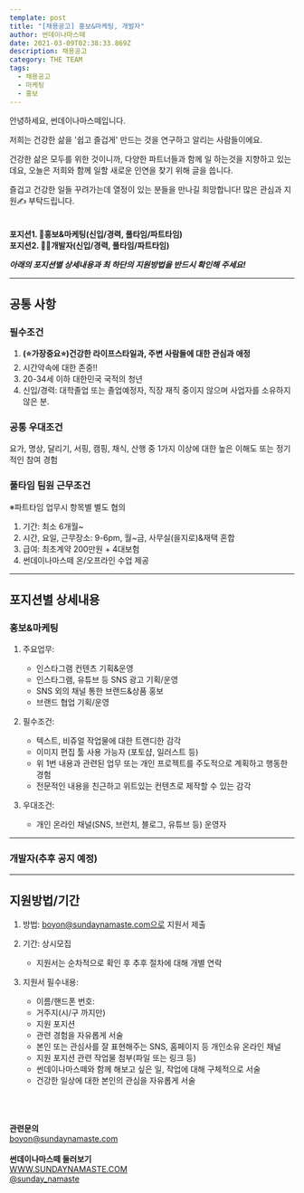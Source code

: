 ```yaml
---
template: post
title: "[채용공고] 홍보&마케팅, 개발자"
author: 썬데이나마스떼
date: 2021-03-09T02:38:33.869Z
description: 채용공고
category: THE TEAM
tags:
  - 채용공고
  - 마케팅
  - 홍보
---
```

<!--StartFragment-->

안녕하세요, 썬데이나마스떼입니다.

저희는 건강한 삶을 '쉽고 즐겁게' 만드는 것을 연구하고 알리는 사람들이에요.

건강한 삶은 모두를 위한 것이니까, 다양한 파트너들과 함께 일 하는것을 지향하고 있는데요, 오늘은 저희와 함께 일할 새로운 인연을 찾기 위해 글을 씁니다.

즐겁고 건강한 일들 꾸려가는데 열정이 있는 분들을 만나길 희망합니다! 많은 관심과 지원✍ 부탁드립니다.\
\
\
**포지션1. 🎤홍보&마케팅(신입/경력, 풀타임/파트타임)**\
**포지션2. 👨‍💻개발자(신입/경력, 풀타임/파트타임)**

***아래의 포지션별 상세내용과 최 하단의 지원방법을 반드시 확인해 주세요!***

- - -

## [](https://blog.sundaynamaste.com/posts/%EC%B1%84%EC%9A%A9%EA%B3%B5%EA%B3%A0-part-time-staff-recruit/#%EA%B3%B5%ED%86%B5-%EC%82%AC%ED%95%AD)**공통 사항**

### [](https://blog.sundaynamaste.com/posts/%EC%B1%84%EC%9A%A9%EA%B3%B5%EA%B3%A0-part-time-staff-recruit/#%ED%95%84%EC%88%98%EC%A1%B0%EA%B1%B4)필수조건

1. **(⭐가장중요⭐)건강한 라이프스타일과, 주변 사람들에 대한 관심과 애정**
2. 시간약속에 대한 존중!!
3. 20-34세 이하 대한민국 국적의 청년
4. 신입/경력: 대학졸업 또는 졸업예정자, 직장 재직 중이지 않으며 사업자를 소유하지 않은 분.

### [](https://blog.sundaynamaste.com/posts/%EC%B1%84%EC%9A%A9%EA%B3%B5%EA%B3%A0-part-time-staff-recruit/#%EA%B3%B5%ED%86%B5-%EC%9A%B0%EB%8C%80%EC%A1%B0%EA%B1%B4)**공통 우대조건**

요가, 명상, 달리기, 서핑, 캠핑, 채식, 산행 중 1가지 이상에 대한 높은 이해도 또는 정기적인 참여 경험

### [](https://blog.sundaynamaste.com/posts/%EC%B1%84%EC%9A%A9%EA%B3%B5%EA%B3%A0-part-time-staff-recruit/#%EA%B3%B5%ED%86%B5-%EA%B7%BC%EB%AC%B4%EC%A1%B0%EA%B1%B4)**풀타임 팀원 근무조건**

※파트타임 업무시 항목별 별도 협의

1. 기간: 최소 6개월~
2. 시간, 요일, 근무장소: 9-6pm, 월~금, 사무실(을지로)&재택 혼합
3. 급여: 최초계약 200만원 + 4대보험
4. 썬데이나마스떼 온/오프라인 수업 제공

- - -

## [](https://blog.sundaynamaste.com/posts/%EC%B1%84%EC%9A%A9%EA%B3%B5%EA%B3%A0-part-time-staff-recruit/#%ED%8F%AC%EC%A7%80%EC%85%98%EB%B3%84-%EC%83%81%EC%84%B8%EB%82%B4%EC%9A%A9)**포지션별 상세내용**

### [](https://blog.sundaynamaste.com/posts/%EC%B1%84%EC%9A%A9%EA%B3%B5%EA%B3%A0-part-time-staff-recruit/#%EB%A7%88%EA%B0%90-%EB%B8%8C%EB%9E%9C%EB%93%9C-%EC%BB%A8%ED%85%90%EC%B8%A0-%ED%81%AC%EB%A6%AC%EC%97%90%EC%9D%B4%ED%84%B0-%EA%B2%BD%EB%A0%A5%EC%8B%A0%EC%9E%85)[](https://blog.sundaynamaste.com/posts/%EC%B1%84%EC%9A%A9%EA%B3%B5%EA%B3%A0-part-time-staff-recruit/#%EB%A7%88%EA%B0%90-%EB%B8%8C%EB%9E%9C%EB%93%9C-%EC%BB%A8%ED%85%90%EC%B8%A0-%ED%81%AC%EB%A6%AC%EC%97%90%EC%9D%B4%ED%84%B0-%EA%B2%BD%EB%A0%A5%EC%8B%A0%EC%9E%85)홍보&마케팅

1. 주요업무:

   * 인스타그램 컨텐츠 기획&운영
   * 인스타그램, 유튜브 등 SNS 광고 기획/운영
   * SNS 외의 채널 통한 브랜드&상품 홍보
   * 브랜드 협업 기획/운영
2. 필수조건:

   * 텍스트, 비쥬얼 작업물에 대한 트랜디한 감각
   * 이미지 편집 툴 사용 가능자 (포토샵, 일러스트 등)
   * 위 1번 내용과 관련된 업무 또는 개인 프로젝트를 주도적으로 계획하고 행동한 경험
   * 전문적인 내용을 친근하고 위트있는 컨텐츠로 제작할 수 있는 감각
3. 우대조건:

   * 개인 온라인 채널(SNS, 브런치, 블로그, 유튜브 등) 운영자

- - -

[](https://blog.sundaynamaste.com/posts/%EC%B1%84%EC%9A%A9%EA%B3%B5%EA%B3%A0-part-time-staff-recruit/#%EC%9B%B9-%EB%94%94%EC%9E%90%EC%9D%B4%EB%84%88-%EC%9D%B8%ED%84%B4%EC%8B%A0%EC%9E%85%EA%B2%BD)

### [](https://blog.sundaynamaste.com/posts/%EC%B1%84%EC%9A%A9%EA%B3%B5%EA%B3%A0-part-time-staff-recruit/#%EB%A7%88%EA%B0%90-%EB%B8%8C%EB%9E%9C%EB%93%9C-%EC%BB%A8%ED%85%90%EC%B8%A0-%ED%81%AC%EB%A6%AC%EC%97%90%EC%9D%B4%ED%84%B0-%EA%B2%BD%EB%A0%A5%EC%8B%A0%EC%9E%85)[](https://blog.sundaynamaste.com/posts/%EC%B1%84%EC%9A%A9%EA%B3%B5%EA%B3%A0-part-time-staff-recruit/#%EB%A7%88%EA%B0%90-%EB%B8%8C%EB%9E%9C%EB%93%9C-%EC%BB%A8%ED%85%90%EC%B8%A0-%ED%81%AC%EB%A6%AC%EC%97%90%EC%9D%B4%ED%84%B0-%EA%B2%BD%EB%A0%A5%EC%8B%A0%EC%9E%85)개발자(추후 공지 예정)

- - -

## [](https://blog.sundaynamaste.com/posts/%EC%B1%84%EC%9A%A9%EA%B3%B5%EA%B3%A0-part-time-staff-recruit/#%EC%A7%80%EC%9B%90%EB%B0%A9%EB%B2%95%EA%B8%B0%EA%B0%84)**지원방법/기간**

1. 방법: boyon@sundaynamaste.com으로 지원서 제출
2. 기간: 상시모집

   * 지원서는 순차적으로 확인 후 추후 절차에 대해 개별 연락
3. 지원서 필수내용:

   * 이름/핸드폰 번호:
   * 거주지(시/구 까지만)
   * 지원 포지션
   * 관련 경험을 자유롭게 서술
   * 본인 또는 관심사를 잘 표현해주는 SNS, 홈페이지 등 개인소유 온라인 채널
   * 지원 포지션 관련 작업물 첨부(파일 또는 링크 등)
   * 썬데이나마스떼와 함께 해보고 싶은 일, 작업에 대해 구체적으로 서술
   * 건강한 일상에 대한 본인의 관심을 자유롭게 서술

\
\
\
**관련문의**\
boyon@sundaynamaste.com\
\
**썬데이나마스떼 둘러보기**\
[WWW.SUNDAYNAMASTE.COM](https://blog.sundaynamaste.com/posts/%EC%B1%84%EC%9A%A9%EA%B3%B5%EA%B3%A0-part-time-staff-recruit/www.sundaynamaste.com)\
[@sunday_namaste](https://www.instagram.com/sunday_namaste/)

<!--EndFragment-->